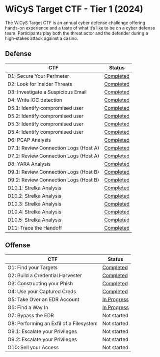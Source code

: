 # WiCyS Target CTF - Tier 1 (2024)
The WiCyS Target CTF is an annual cyber defense challenge offering hands-on experience and a taste of what it’s like to be on a cyber defense team. Participants play both the threat actor and the defender during a high-stakes attack against a casino.

## Defense
| CTF | Status | 
|---  |---     |
| D1: Secure Your Perimeter |  [Completed](Defense/D1.md) |
| D2: Look for Insider Threats | [Completed](Defense/D2.md) |
| D3: Investigate a Suspicious Email |  [Completed](Defense/D3.md) |
| D4: Write IOC detection |  [Completed](Defense/D4.md)  |
| D5.1: Identify compromised user | [Completed](Defense/D5.1.md) |
| D5.2: Identify compromised user |  [Completed](Defense/D5.2.md) |
| D5.3: Identify compromised user |  [Completed](Defense/D5.3.md) |
| D5.4: Identify compromised user |  [Completed](Defense/D5.4.md) |
| D6: PCAP Analysis |  [Completed](Defense/D6.md) |
| D7.1: Review Connection Logs (Host A) |  [Completed](Defense/D7.1.md) |
| D7.2: Review Connection Logs (Host A) |  [Completed](Defense/D7.2.md) |
| D8: YARA Analysis |  [Completed](Defense/D8.md) |
| D9.1: Review Connection Logs (Host B) |  [Completed](Defense/D9.1.md) |
| D9.2: Review Connection Logs (Host B) |  [Completed](Defense/D9.2.md) |
| D10.1: Strelka Analysis |  [Completed](Defense/D10.1.md) |
| D10.2: Strelka Analysis |  [Completed](Defense/D10.2.md) |
| D10.3: Strelka Analysis |  [Completed](Defense/D10.3.md) |
| D10.4: Strelka Analysis |  [Completed](Defense/D10.4.md) |
| D10.5: Strelka Analysis |  [Completed](Defense/D10.5.md) |
| D11: Trace the Handoff |  [Completed](Defense/D11.md)  |


## Offense
| CTF | Status | 
|---  |---     |
| O1: Find your Targets |  [Completed](Offense/O1.md)  |
| O2: Build a Credential Harvester | [Completed](Offense/O2.md)  |
| O3: Constructing your Phish |  [Completed](Offense/O3.md) |
| O4: Use your Captured Creds |  [Completed](Offense/O4.md) |
| O5: Take Over an EDR Account | [In Progress](Offense/O5.md) |
| O6: Find a Way In |  [In Progress](Offense/O6.md) |
| O7: Bypass the EDR |  Not started |
| O8: Performing an Exfil of a Filesystem |  Not started |
| O9.1: Escalate your Privileges |  Not started |
| O9.2: Escalate your Privileges  |  Not started |
| O10: Sell your Access |  Not started |
